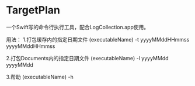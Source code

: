 # TargetPlan

一个Swift写的命令行执行工具，配合LogCollection.app使用。

用法：
1.打包缓存内的指定日期文件
\(executableName) -t yyyyMMddHHmmss yyyyMMddHHmmss

2.打包Documents内的指定日期文件
\(executableName) -l yyyyMMdd yyyyMMdd

3.帮助
\(executableName) -h
